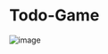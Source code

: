 # Todo-Game

![image](https://user-images.githubusercontent.com/75563900/220314935-648131da-e85a-4ff1-8a68-7dbd9dc54b37.png)
